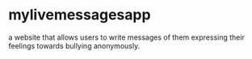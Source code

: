 # mylivemessagesapp
a website that allows users to write messages of them expressing their feelings towards bullying anonymously.

